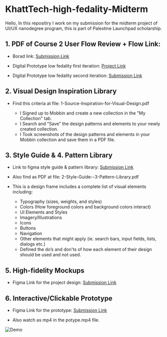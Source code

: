 # KhattTech-high-fedality-Midterm

Hello, 
In this repositiry I work on my submission for the midterm project of UI/UX nanodegree program, this is part of Palestine Launchpad scholarship.

## 1. PDF of Course 2 User Flow Review + Flow Link:

- Borad link: [Submission Link](https://miro.com/app/board/uXjVIxaFjdI=/?share_link_id=97222518590)

- Digital Prototype low fedality first iteration: [Project Link](https://www.figma.com/proto/Bv8rEh9b4J78khpzpqppHo/Digital-Prototype?node-id=4-79&p=f&t=PXhzn5e8WBgcPlhB-1&scaling=scale-down&content-scaling=fixed&page-id=0%3A1&starting-point-node-id=4%3A79)

- Digital Prototype low fedality second iteration: [Submission Link](https://www.figma.com/proto/Bv8rEh9b4J78khpzpqppHo/Digital-Prototype?node-id=18-483&t=DVihyRmSdRWKDROw-1&scaling=min-zoom&content-scaling=fixed&page-id=18%3A116)

## 2. Visual Design Inspiration Library

- Find this criteria at file: 1-Source-Inspiration-for-Visual-Design.pdf 

    - I Signed up to Mobbin and create a new collection in the "My Collection" tab.
    - I Search and “Save” the design patterns and elements to your newly created collection.
    - I Took screenshots of the design patterns and elements in your Mobbin collection and save them in a PDF file.

## 3. Style Guide & 4. Pattern Library

- Link to figma style guide & pattern library: [Submission Link](https://www.figma.com/design/kD8cNkavUoBPRhXB3tTeRp/Style-Guide---Pattern-Library?node-id=0-1&t=VkuaI110cZFlmH8B-1)

- Also find as PDF at file: 2-Style-Guide--3-Pattern-Library.pdf

- This is a design frame includes a complete list of visual elements including:
    - Typography (sizes, weights, and styles)
    - Colors (How foreground colors and background colors interact)
    - UI Elements and Styles
    - Imagery/Illustrations
    - Icons
    - Buttons
    - Navigation
    - Other elements that might apply (ie. search bars, input fields, lists, dialogs etc.)
    - Defined the do’s and don'ts of how each element of their design should be used and not used.

## 5. High-fidelity Mockups

- Figma Link for the project design:  [Submission Link](https://www.figma.com/design/H4nPD778PuO7OBR5v7N6z0/High-fedality-Mockups?node-id=0-1&t=7UIBmHVw8vDsTNUW-1)

## 6. Interactive/Clickable Prototype

- Figma Link for the prototype: [Submission Link](https://www.figma.com/proto/H4nPD778PuO7OBR5v7N6z0/High-fedality-Mockups?node-id=0-1&t=7UIBmHVw8vDsTNUW-1)

- Also watch as mp4 in the potype.mp4 file.

![Demo](https://github.com/user-attachments/assets/3e3b3d6a-e0aa-42b1-946c-53fe4ed17716)


